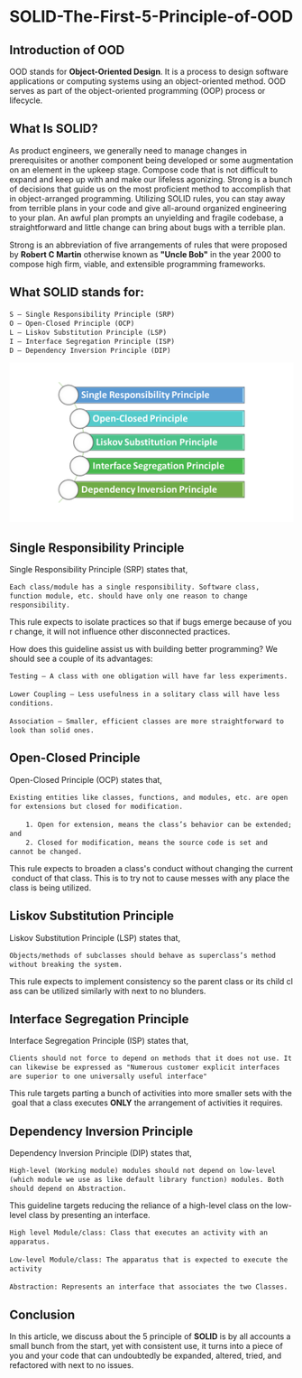 # SOLID-The-First-5-Principle-of-OOD

 
## Introduction of OOD
OOD stands for **Object-Oriented Design**. It is a process to design software applications or computing systems using an object-oriented method. OOD serves as part of the object-oriented programming (OOP) process or lifecycle.

## What Is SOLID?
As product engineers, we generally need to manage changes in prerequisites or another component being developed or some augmentation on an element in the upkeep stage. Compose code that is not difficult to expand and keep up with and make our lifeless agonizing. Strong is a bunch of decisions that guide us on the most proficient method to accomplish that in object-arranged programming. Utilizing SOLID rules, you can stay away from terrible plans in your code and give all-around organized engineering to your plan. An awful plan prompts an unyielding and fragile codebase, a straightforward and little change can bring about bugs with a terrible plan.


Strong is an abbreviation of five arrangements of rules that were proposed by **Robert C Martin** otherwise known as **"Uncle Bob"** in the year 2000 to compose high firm, viable, and extensible programming frameworks.

## What SOLID stands for:
    S – Single Responsibility Principle (SRP)
    O – Open-Closed Principle (OCP)
    L – Liskov Substitution Principle (LSP)
    I – Interface Segregation Principle (ISP)
    D – Dependency Inversion Principle (DIP)

![Image 1](https://github.com/promaafia/SOLID-The-First-5-Principle-of-OOD/blob/master/Image/1.PNG)

## Single Responsibility Principle
Single Responsibility Principle (SRP) states that,
    
    Each class/module has a single responsibility. Software class, function module, etc. should have only one reason to change responsibility.

This rule expects to isolate practices so that if bugs emerge because of your change, it will not influence other disconnected practices. 

How does this guideline assist us with building better programming? We should see a couple of its advantages: 

    Testing – A class with one obligation will have far less experiments. 

    Lower Coupling – Less usefulness in a solitary class will have less conditions. 
   
    Association – Smaller, efficient classes are more straightforward to look than solid ones.

## Open-Closed Principle
Open-Closed Principle (OCP) states that,

    Existing entities like classes, functions, and modules, etc. are open for extensions but closed for modification.
       
        1. Open for extension, means the class’s behavior can be extended; and
        2. Closed for modification, means the source code is set and cannot be changed.

This rule expects to broaden a class's conduct without changing the current conduct of that class. This is to try not to cause messes with any place the class is being utilized. 

## Liskov Substitution Principle
Liskov Substitution Principle (LSP) states that,
    
    Objects/methods of subclasses should behave as superclass’s method without breaking the system.

This rule expects to implement consistency so the parent class or its child class can be utilized similarly with next to no blunders. 

## Interface Segregation Principle
Interface Segregation Principle (ISP) states that,

    Clients should not force to depend on methods that it does not use. It can likewise be expressed as "Numerous customer explicit interfaces are superior to one universally useful interface"

This rule targets parting a bunch of activities into more smaller sets with the goal that a class executes **ONLY** the arrangement of activities it requires.

## Dependency Inversion Principle
Dependency Inversion Principle (DIP) states that,

    High-level (Working module) modules should not depend on low-level (which module we use as like default library function) modules. Both should depend on Abstraction.

This guideline targets reducing the reliance of a high-level class on the low-level class by presenting an interface.
    
    High level Module/class: Class that executes an activity with an apparatus. 

    Low-level Module/class: The apparatus that is expected to execute the activity 

    Abstraction: Represents an interface that associates the two Classes.

## Conclusion
In this article, we discuss about the 5 principle of **SOLID** is by all accounts a small bunch from the start, yet with consistent use, it turns into a piece of you and your code that can undoubtedly be expanded, altered, tried, and refactored with next to no issues.

